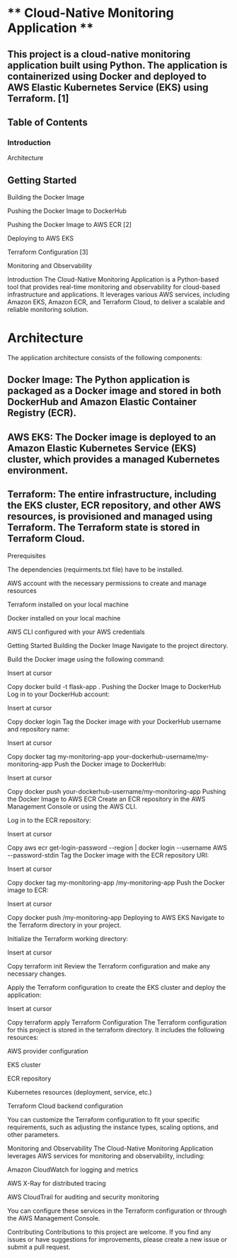 # ** Cloud-Native Monitoring Application **
## **This project is a cloud-native monitoring application built using Python. The application is containerized using Docker and deployed to AWS Elastic Kubernetes Service (EKS) using Terraform.** [1]

## **Table of Contents**
### **Introduction**

Architecture


## **Getting Started**

Building the Docker Image

Pushing the Docker Image to DockerHub

Pushing the Docker Image to AWS ECR [2]

Deploying to AWS EKS

Terraform Configuration [3]

Monitoring and Observability


Introduction
The Cloud-Native Monitoring Application is a Python-based tool that provides real-time monitoring and observability for cloud-based infrastructure and applications. It leverages various AWS services, including Amazon EKS, Amazon ECR, and Terraform Cloud, to deliver a scalable and reliable monitoring solution.

# Architecture
The application architecture consists of the following components:

## **Docker Image: The Python application is packaged as a Docker image and stored in both DockerHub and Amazon Elastic Container Registry (ECR).**

## **AWS EKS: The Docker image is deployed to an Amazon Elastic Kubernetes Service (EKS) cluster, which provides a managed Kubernetes environment.**

## **Terraform: The entire infrastructure, including the EKS cluster, ECR repository, and other AWS resources, is provisioned and managed using Terraform. The Terraform state is stored in Terraform Cloud.**

Prerequisites

The dependencies (requirments.txt file) have to be installed. 

AWS account with the necessary permissions to create and manage resources

Terraform installed on your local machine

Docker installed on your local machine

AWS CLI configured with your AWS credentials

Getting Started
Building the Docker Image
Navigate to the project directory.

Build the Docker image using the following command:


Insert at cursor

Copy
docker build -t flask-app .
Pushing the Docker Image to DockerHub
Log in to your DockerHub account:


Insert at cursor

Copy
docker login
Tag the Docker image with your DockerHub username and repository name:


Insert at cursor

Copy
docker tag my-monitoring-app your-dockerhub-username/my-monitoring-app
Push the Docker image to DockerHub:


Insert at cursor

Copy
docker push your-dockerhub-username/my-monitoring-app
Pushing the Docker Image to AWS ECR
Create an ECR repository in the AWS Management Console or using the AWS CLI.

Log in to the ECR repository:


Insert at cursor

Copy
aws ecr get-login-password --region <your-aws-region> | docker login --username AWS --password-stdin <your-ecr-repository-uri>
Tag the Docker image with the ECR repository URI:


Insert at cursor

Copy
docker tag my-monitoring-app <your-ecr-repository-uri>/my-monitoring-app
Push the Docker image to ECR:


Insert at cursor

Copy
docker push <your-ecr-repository-uri>/my-monitoring-app
Deploying to AWS EKS
Navigate to the Terraform directory in your project.

Initialize the Terraform working directory:


Insert at cursor

Copy
terraform init
Review the Terraform configuration and make any necessary changes.

Apply the Terraform configuration to create the EKS cluster and deploy the application:


Insert at cursor

Copy
terraform apply
Terraform Configuration
The Terraform configuration for this project is stored in the 
terraform
 directory. It includes the following resources:

AWS provider configuration

EKS cluster

ECR repository

Kubernetes resources (deployment, service, etc.)

Terraform Cloud backend configuration

You can customize the Terraform configuration to fit your specific requirements, such as adjusting the instance types, scaling options, and other parameters.

Monitoring and Observability
The Cloud-Native Monitoring Application leverages AWS services for monitoring and observability, including:

Amazon CloudWatch for logging and metrics

AWS X-Ray for distributed tracing

AWS CloudTrail for auditing and security monitoring

You can configure these services in the Terraform configuration or through the AWS Management Console.

Contributing
Contributions to this project are welcome. If you find any issues or have suggestions for improvements, please create a new issue or submit a pull request.
